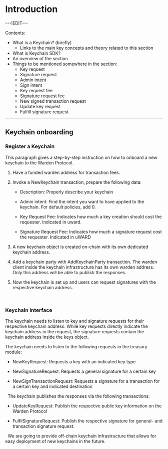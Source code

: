 ﻿---
sidebar_position: 1
---

# Introduction

---!EDIT---

Contents:

- What is a Keychain? (briefly)
 	- Links to the main key concepts and theory related to this section
- What is Keychain SDK?
- An overview of the section
- Things to be mentioned somewhere in the section:
	- Key request
	- Signature request
	- Admin intent
	- Sign intent
	- Key request fee
	- Signature request fee
	- New signed transaction request
	- Update key request
	- Fulfill signature request

---

## Keychain onboarding

### Register a Keychain

This paragraph gives a step-by-step instruction on how to onboard a new keychain to the Warden Protocol.

1.  Have a funded warden address for transaction fees.
    
2.  Invoke a NewKeychain transaction, prepare the following data:
    
	-   Description: Properly describe your keychain
    
	-  	Admin intent: Find the intent you want to have applied to the keychain. For default policies, add 0.
    
	-  	Key Request Fee: Indicates how much a key creation should cost the requester. Indicated in uward.
    
	-  	Signature Request Fee: Indicates how much a signature request cost the requester. Indicated in uWARD
    

4.  A new keychain object is created on-chain with its own dedicated keychain address.
    
5.  Add a keychain party with AddKeychainParty transaction. The warden client inside the keychain infrastructure has its own warden address. Only this address will be able to publish the responses.
    
6.  Now the keychain is set up and users can request signatures with the respective keychain address.
   
&nbsp;

### Keychain interface

The keychain needs to listen to key and signature requests for their respective keychain address. While key requests directly indicate the keychain address in the request, the signature requests contain the keychain address inside the keys object.
&nbsp;

The keychain needs to listen to the following requests in the treasury module:

-   NewKeyRequest: Requests a key with an indicated key type
    
-   NewSignatureRequest: Requests a general signature for a certain key
    
-   NewSignTransactionRequest: Requests a signature for a transaction for a certain key and indicated destination
    
&nbsp;
The keychain publishes the responses via the following transactions:

-   UpdateKeyRequest: Publish the respective public key information on the Warden Protocol
    
-   FulfilSignatureRequest: Publish the respective signature for general- and transaction signature request.

&nbsp;
We are going to provide off-chain keychain infrastructure that allows for easy deployment of new keychains in the future.